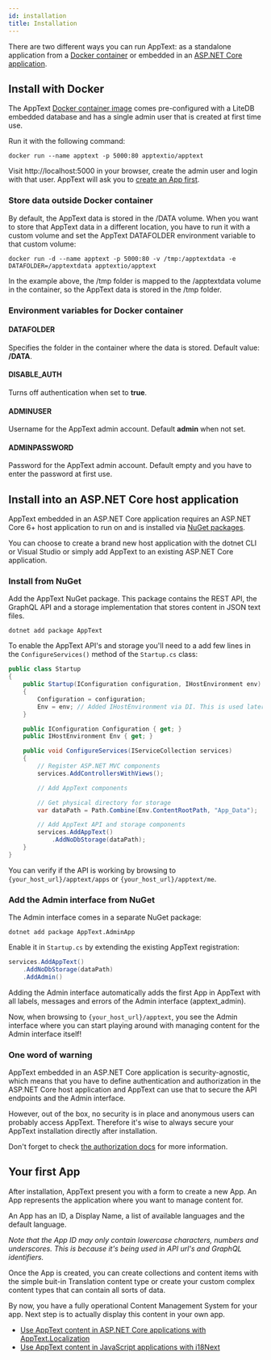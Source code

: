 ```yaml
---
id: installation
title: Installation
---
```


There are two different ways you can run AppText: as a standalone application from a [Docker container](#install-with-docker) or embedded in an [ASP.NET Core application](#install-into-an-aspnet-core-host-application).

## Install with Docker

The AppText [Docker container image](https://hub.docker.com/r/apptextio/apptext) comes pre-configured with a LiteDB embedded database and has a single admin user that is created at first time use.

Run it with the following command:

```
docker run --name apptext -p 5000:80 apptextio/apptext
```

Visit http://localhost:5000 in your browser, create the admin user and login with that user. AppText will ask you to [create an App first](#your-first-app).

### Store data outside Docker container

By default, the AppText data is stored in the /DATA volume. When you want to store that AppText data in a different location, you have to run it with a custom volume and set the AppText DATAFOLDER environment variable to that custom volume:

```
docker run -d --name apptext -p 5000:80 -v /tmp:/apptextdata -e DATAFOLDER=/apptextdata apptextio/apptext
```

In the example above, the /tmp folder is mapped to the /apptextdata volume in the container, so the AppText data is stored in the /tmp folder.

### Environment variables for Docker container

#### DATAFOLDER

Specifies the folder in the container where the data is stored. Default value: **/DATA**.

#### DISABLE_AUTH

Turns off authentication when set to **true**.

#### ADMINUSER

Username for the AppText admin account. Default **admin** when not set.

#### ADMINPASSWORD

Password for the AppText admin account. Default empty and you have to enter the password at first use. 

## Install into an ASP.NET Core host application

AppText embedded in an ASP.NET Core application requires an ASP.NET Core 6+ host application to run on and is installed via [NuGet packages](https://www.nuget.org/packages?q=apptext).

You can choose to create a brand new host application with the dotnet CLI or Visual Studio or simply add AppText to an existing ASP.NET Core application.

### Install from NuGet

Add the AppText NuGet package. This package contains the REST API, the GraphQL API and a storage implementation that stores content in JSON text files.

```
dotnet add package AppText
```

To enable the AppText API's and storage you'll need to a add few lines in the `ConfigureServices()` method of the `Startup.cs` class:

```csharp
public class Startup
{
    public Startup(IConfiguration configuration, IHostEnvironment env)
    {
        Configuration = configuration;
        Env = env; // Added IHostEnvironment via DI. This is used later to obtain the physical directory for storage.
    }

    public IConfiguration Configuration { get; }
    public IHostEnvironment Env { get; }

    public void ConfigureServices(IServiceCollection services)
    {
        // Register ASP.NET MVC components
        services.AddControllersWithViews();

        // Add AppText components

        // Get physical directory for storage
        var dataPath = Path.Combine(Env.ContentRootPath, "App_Data");

        // Add AppText API and storage components
        services.AddAppText()
            .AddNoDbStorage(dataPath);
    }
}
```

You can verify if the API is working by browsing to `{your_host_url}/apptext/apps` or `{your_host_url}/apptext/me`.

### Add the Admin interface from NuGet

The Admin interface comes in a separate NuGet package:

```
dotnet add package AppText.AdminApp
```

Enable it in `Startup.cs` by extending the existing AppText registration:

```csharp
services.AddAppText()
    .AddNoDbStorage(dataPath)
    .AddAdmin()
```
Adding the Admin interface automatically adds the first App in AppText with all labels, messages and errors of the Admin interface (apptext_admin).

Now, when browsing to `{your_host_url}/apptext`, you see the Admin interface where you can start playing around with managing content for the Admin interface itself!

### One word of warning

AppText embedded in an ASP.NET Core application is security-agnostic, which means that you have to define authentication and authorization in the ASP.NET Core host application and AppText can use that to secure the API endpoints and the Admin interface.

However, out of the box, no security is in place and anonymous users can probably access AppText. Therefore it's wise to always secure your AppText installation directly after installation.

Don't forget to check [the authorization docs](authorization) for more information.

## Your first App

After installation, AppText present you with a form to create a new App. An App represents the application where you want to manage content for.

An App has an ID, a Display Name, a list of available languages and the default language.

*Note that the App ID may only contain lowercase characters, numbers and underscores. This is because it's being used in API url's and GraphQL identifiers.*

Once the App is created, you can create collections and content items with the simple buit-in Translation content type or create your custom complex content types that can contain all sorts of data.

By now, you have a fully operational Content Management System for your app. Next step is to actually display this content in your own app.

- [Use AppText content in ASP.NET Core applications with AppText.Localization](gettingstarted-aspnetcore)
- [Use AppText content in JavaScript applications with i18Next](gettingstarted-js)